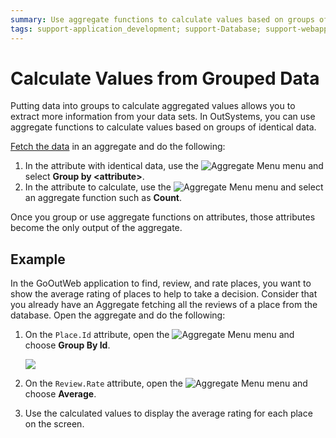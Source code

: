 ```yaml
---
summary: Use aggregate functions to calculate values based on groups of identical data.
tags: support-application_development; support-Database; support-webapps
---
```


# Calculate Values from Grouped Data

Putting data into groups to calculate aggregated values allows you to extract more information from your data sets. In OutSystems, you can use aggregate functions to calculate values based on groups of identical data.

[Fetch the data](<fetch-display.md>) in an aggregate and do the following:

1. In the attribute with identical data, use the ![Aggregate Menu](../../../shared/icons-service-studio/aggregate-menu.png) menu and select **Group by &lt;attribute&gt;**.
1. In the attribute to calculate, use the ![Aggregate Menu](../../../shared/icons-service-studio/aggregate-menu.png) menu and select an aggregate function such as **Count**.

Once you group or use aggregate functions on attributes, those attributes become the only output of the aggregate.

## Example

In the GoOutWeb application to find, review, and rate places, you want to show the average rating of places to help to take a decision. Consider that you already have an Aggregate fetching all the reviews of a place from the database. Open the aggregate and do the following:

1. On the `Place.Id` attribute, open the ![Aggregate Menu](../../../shared/icons-service-studio/aggregate-menu.png) menu and choose **Group By Id**.

    ![](images/group-calculate.png)

1. On the `Review.Rate` attribute, open the ![Aggregate Menu](../../../shared/icons-service-studio/aggregate-menu.png) menu and choose **Average**.

1. Use the calculated values to display the average rating for each place on the screen.
